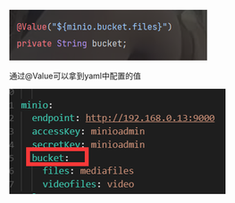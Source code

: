![image-20230512213857952](pages/image-20230512213857952.png)

通过@Value可以拿到yaml中配置的值

![image-20230512213823682](pages/image-20230512213823682.png)